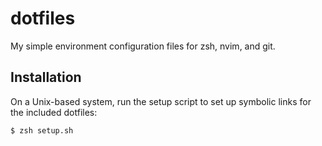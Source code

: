 # dotfiles

My simple environment configuration files for zsh, nvim, and git.

## Installation

On a Unix-based system, run the setup script to set up symbolic links for the included dotfiles:

```bash
$ zsh setup.sh
```
